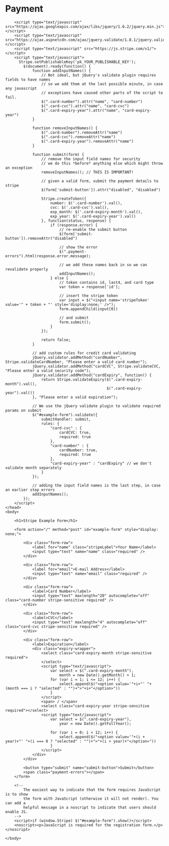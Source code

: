 Payment
=======

<!DOCTYPE html>
<html lang="en">
    <head>
        <meta http-equiv="Content-type" content="text/html; charset=utf-8" />
        <title>Stripe Sample Form</title>
 
        <script type="text/javascript" src="https://ajax.googleapis.com/ajax/libs/jquery/1.6.2/jquery.min.js"></script>
        <script type="text/javascript" src="https://ajax.aspnetcdn.com/ajax/jquery.validate/1.8.1/jquery.validate.min.js"></script>
        <script type="text/javascript" src="https://js.stripe.com/v1/"></script>
        <script type="text/javascript">
          Stripe.setPublishableKey('pk_YOUR_PUBLISHABLE_KEY');
            $(document).ready(function() {
                function addInputNames() {
                    // Not ideal, but jQuery's validate plugin requires fields to have names
                    // so we add them at the last possible minute, in case any javascript 
                    // exceptions have caused other parts of the script to fail.
                    $(".card-number").attr("name", "card-number")
                    $(".card-cvc").attr("name", "card-cvc")
                    $(".card-expiry-year").attr("name", "card-expiry-year")
                }
 
                function removeInputNames() {
                    $(".card-number").removeAttr("name")
                    $(".card-cvc").removeAttr("name")
                    $(".card-expiry-year").removeAttr("name")
                }
 
                function submit(form) {
                    // remove the input field names for security
                    // we do this *before* anything else which might throw an exception
                    removeInputNames(); // THIS IS IMPORTANT!
 
                    // given a valid form, submit the payment details to stripe
                    $(form['submit-button']).attr("disabled", "disabled")
 
                    Stripe.createToken({
                        number: $('.card-number').val(),
                        cvc: $('.card-cvc').val(),
                        exp_month: $('.card-expiry-month').val(), 
                        exp_year: $('.card-expiry-year').val()
                    }, function(status, response) {
                        if (response.error) {
                            // re-enable the submit button
                            $(form['submit-button']).removeAttr("disabled")
        
                            // show the error
                            $(".payment-errors").html(response.error.message);
 
                            // we add these names back in so we can revalidate properly
                            addInputNames();
                        } else {
                            // token contains id, last4, and card type
                            var token = response['id'];
 
                            // insert the stripe token
                            var input = $("<input name='stripeToken' value='" + token + "' style='display:none;' />");
                            form.appendChild(input[0])
 
                            // and submit
                            form.submit();
                        }
                    });
                    
                    return false;
                }
                
                // add custom rules for credit card validating
                jQuery.validator.addMethod("cardNumber", Stripe.validateCardNumber, "Please enter a valid card number");
                jQuery.validator.addMethod("cardCVC", Stripe.validateCVC, "Please enter a valid security code");
                jQuery.validator.addMethod("cardExpiry", function() {
                    return Stripe.validateExpiry($(".card-expiry-month").val(), 
                                                 $(".card-expiry-year").val())
                }, "Please enter a valid expiration");
 
                // We use the jQuery validate plugin to validate required params on submit
                $("#example-form").validate({
                    submitHandler: submit,
                    rules: {
                        "card-cvc" : {
                            cardCVC: true,
                            required: true
                        },
                        "card-number" : {
                            cardNumber: true,
                            required: true
                        },
                        "card-expiry-year" : "cardExpiry" // we don't validate month separately
                    }
                });
 
                // adding the input field names is the last step, in case an earlier step errors                
                addInputNames();
            });
        </script>
    </head>
    <body>
 
        <h1>Stripe Example Form</h1>
    
        <form action="/" method="post" id="example-form" style="display: none;">
 
            <div class="form-row">
                <label for="name" class="stripeLabel">Your Name</label>
                <input type="text" name="name" class="required" />
            </div>            
    
            <div class="form-row">
                <label for="email">E-mail Address</label>
                <input type="text" name="email" class="required" />
            </div>            
    
            <div class="form-row">
                <label>Card Number</label>
                <input type="text" maxlength="20" autocomplete="off" class="card-number stripe-sensitive required" />
            </div>
            
            <div class="form-row">
                <label>CVC</label>
                <input type="text" maxlength="4" autocomplete="off" class="card-cvc stripe-sensitive required" />
            </div>
            
            <div class="form-row">
                <label>Expiration</label>
                <div class="expiry-wrapper">
                    <select class="card-expiry-month stripe-sensitive required">
                    </select>
                    <script type="text/javascript">
                        var select = $(".card-expiry-month"),
                            month = new Date().getMonth() + 1;
                        for (var i = 1; i <= 12; i++) {
                            select.append($("<option value='"+i+"' "+(month === i ? "selected" : "")+">"+i+"</option>"))
                        }
                    </script>
                    <span> / </span>
                    <select class="card-expiry-year stripe-sensitive required"></select>
                    <script type="text/javascript">
                        var select = $(".card-expiry-year"),
                            year = new Date().getFullYear();
 
                        for (var i = 0; i < 12; i++) {
                            select.append($("<option value='"+(i + year)+"' "+(i === 0 ? "selected" : "")+">"+(i + year)+"</option>"))
                        }
                    </script>
                </div>
            </div>
 
            <button type="submit" name="submit-button">Submit</button>
            <span class="payment-errors"></span>
        </form>
 
        <!-- 
            The easiest way to indicate that the form requires JavaScript is to show
            the form with JavaScript (otherwise it will not render). You can add a
            helpful message in a noscript to indicate that users should enable JS.
        -->
        <script>if (window.Stripe) $("#example-form").show()</script>
        <noscript><p>JavaScript is required for the registration form.</p></noscript>
 
    </body>
</html>
